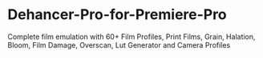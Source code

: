 # Dehancer-Pro-for-Premiere-Pro
Complete film emulation with 60+ Film Profiles, Print Films, Grain, Halation, Bloom, Film Damage, Overscan, Lut Generator and Camera Profiles
